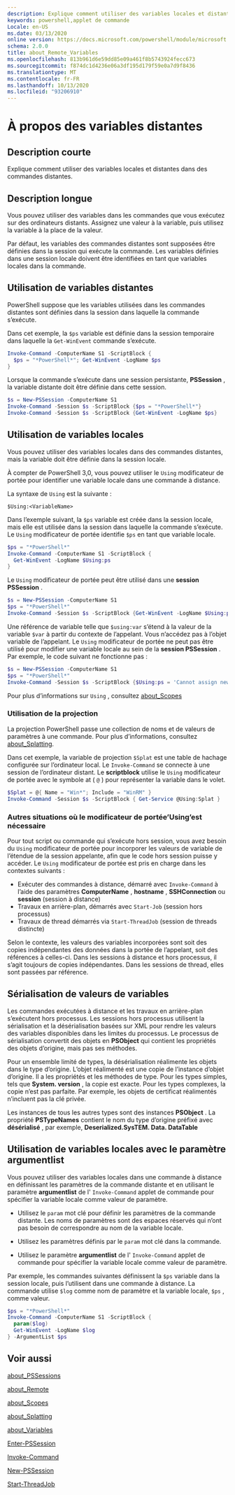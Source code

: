```yaml
---
description: Explique comment utiliser des variables locales et distantes dans des commandes distantes.
keywords: powershell,applet de commande
Locale: en-US
ms.date: 03/13/2020
online version: https://docs.microsoft.com/powershell/module/microsoft.powershell.core/about/about_remote_variables?view=powershell-6&WT.mc_id=ps-gethelp
schema: 2.0.0
title: about_Remote_Variables
ms.openlocfilehash: 813b961d6e59dd85e09a461f8b5743924fecc673
ms.sourcegitcommit: f874dc1d4236e06a3df195d179f59e0a7d9f8436
ms.translationtype: MT
ms.contentlocale: fr-FR
ms.lasthandoff: 10/13/2020
ms.locfileid: "93206910"
---
```

# <a name="about-remote-variables"></a>À propos des variables distantes

## <a name="short-description"></a>Description courte

Explique comment utiliser des variables locales et distantes dans des commandes distantes.

## <a name="long-description"></a>Description longue

Vous pouvez utiliser des variables dans les commandes que vous exécutez sur des ordinateurs distants. Assignez une valeur à la variable, puis utilisez la variable à la place de la valeur.

Par défaut, les variables des commandes distantes sont supposées être définies dans la session qui exécute la commande. Les variables définies dans une session locale doivent être identifiées en tant que variables locales dans la commande.

## <a name="using-remote-variables"></a>Utilisation de variables distantes

PowerShell suppose que les variables utilisées dans les commandes distantes sont définies dans la session dans laquelle la commande s’exécute.

Dans cet exemple, la `$ps` variable est définie dans la session temporaire dans laquelle la `Get-WinEvent` commande s’exécute.

```powershell
Invoke-Command -ComputerName S1 -ScriptBlock {
  $ps = "*PowerShell*"; Get-WinEvent -LogName $ps
}
```

Lorsque la commande s’exécute dans une session persistante, **PSSession** , la variable distante doit être définie dans cette session.

```powershell
$s = New-PSSession -ComputerName S1
Invoke-Command -Session $s -ScriptBlock {$ps = "*PowerShell*"}
Invoke-Command -Session $s -ScriptBlock {Get-WinEvent -LogName $ps}
```

## <a name="using-local-variables"></a>Utilisation de variables locales

Vous pouvez utiliser des variables locales dans des commandes distantes, mais la variable doit être définie dans la session locale.

À compter de PowerShell 3,0, vous pouvez utiliser le `Using` modificateur de portée pour identifier une variable locale dans une commande à distance.

La syntaxe de `Using` est la suivante :

```
$Using:<VariableName>
```

Dans l’exemple suivant, la `$ps` variable est créée dans la session locale, mais elle est utilisée dans la session dans laquelle la commande s’exécute. Le `Using` modificateur de portée identifie `$ps` en tant que variable locale.

```powershell
$ps = "*PowerShell*"
Invoke-Command -ComputerName S1 -ScriptBlock {
  Get-WinEvent -LogName $Using:ps
}
```

Le `Using` modificateur de portée peut être utilisé dans une **session PSSession** .

```powershell
$s = New-PSSession -ComputerName S1
$ps = "*PowerShell*"
Invoke-Command -Session $s -ScriptBlock {Get-WinEvent -LogName $Using:ps}
```

Une référence de variable telle que `$using:var` s’étend à la valeur de la variable `$var` à partir du contexte de l’appelant. Vous n’accédez pas à l’objet variable de l’appelant.
Le `Using` modificateur de portée ne peut pas être utilisé pour modifier une variable locale au sein de la **session PSSession** . Par exemple, le code suivant ne fonctionne pas :

```powershell
$s = New-PSSession -ComputerName S1
$ps = "*PowerShell*"
Invoke-Command -Session $s -ScriptBlock {$Using:ps = 'Cannot assign new value'}
```

Pour plus d’informations sur `Using` , consultez [about_Scopes](./about_Scopes.md)

### <a name="using-splatting"></a>Utilisation de la projection

La projection PowerShell passe une collection de noms et de valeurs de paramètres à une commande. Pour plus d’informations, consultez [about_Splatting](about_Splatting.md).

Dans cet exemple, la variable de projection `$Splat` est une table de hachage configurée sur l’ordinateur local. Le `Invoke-Command` se connecte à une session de l’ordinateur distant. Le **scriptblock** utilise le `Using` modificateur de portée avec le symbole at ( `@` ) pour représenter la variable dans le volet.

```powershell
$Splat = @{ Name = "Win*"; Include = "WinRM" }
Invoke-Command -Session $s -ScriptBlock { Get-Service @Using:Splat }
```

### <a name="other-situations-where-the-using-scope-modifier-is-needed"></a>Autres situations où le modificateur de portée’Using’est nécessaire

Pour tout script ou commande qui s’exécute hors session, vous avez besoin du `Using` modificateur de portée pour incorporer les valeurs de variable de l’étendue de la session appelante, afin que le code hors session puisse y accéder. Le `Using` modificateur de portée est pris en charge dans les contextes suivants :

- Exécuter des commandes à distance, démarré avec `Invoke-Command` à l’aide des paramètres **ComputerName** , **hostname** , **SSHConnection** ou **session** (session à distance)
- Travaux en arrière-plan, démarrés avec `Start-Job` (session hors processus)
- Travaux de thread démarrés via `Start-ThreadJob` (session de threads distincte)

Selon le contexte, les valeurs des variables incorporées sont soit des copies indépendantes des données dans la portée de l’appelant, soit des références à celles-ci. Dans les sessions à distance et hors processus, il s’agit toujours de copies indépendantes. Dans les sessions de thread, elles sont passées par référence.

## <a name="serialization-of-variable-values"></a>Sérialisation de valeurs de variables

Les commandes exécutées à distance et les travaux en arrière-plan s’exécutent hors processus.
Les sessions hors processus utilisent la sérialisation et la désérialisation basées sur XML pour rendre les valeurs des variables disponibles dans les limites du processus. Le processus de sérialisation convertit des objets en **PSObject** qui contient les propriétés des objets d’origine, mais pas ses méthodes.

Pour un ensemble limité de types, la désérialisation réalimente les objets dans le type d’origine. L’objet réalimenté est une copie de l’instance d’objet d’origine.
Il a les propriétés et les méthodes de type. Pour les types simples, tels que **System. version** , la copie est exacte. Pour les types complexes, la copie n’est pas parfaite. Par exemple, les objets de certificat réalimentés n’incluent pas la clé privée.

Les instances de tous les autres types sont des instances **PSObject** . La propriété **PSTypeNames** contient le nom du type d’origine préfixé avec **désérialisé** , par exemple, **Deserialized.SysTEM. Data. DataTable**

## <a name="using-local-variables-with-argumentlist-parameter"></a>Utilisation de variables locales avec le paramètre **argumentlist**

Vous pouvez utiliser des variables locales dans une commande à distance en définissant les paramètres de la commande distante et en utilisant le paramètre **argumentlist** de l' `Invoke-Command` applet de commande pour spécifier la variable locale comme valeur de paramètre.

- Utilisez le `param` mot clé pour définir les paramètres de la commande distante. Les noms de paramètres sont des espaces réservés qui n’ont pas besoin de correspondre au nom de la variable locale.

- Utilisez les paramètres définis par le `param` mot clé dans la commande.

- Utilisez le paramètre **argumentlist** de l' `Invoke-Command` applet de commande pour spécifier la variable locale comme valeur de paramètre.

Par exemple, les commandes suivantes définissent la `$ps` variable dans la session locale, puis l’utilisent dans une commande à distance. La commande utilise `$log` comme nom de paramètre et la variable locale, `$ps` , comme valeur.

```powershell
$ps = "*PowerShell*"
Invoke-Command -ComputerName S1 -ScriptBlock {
  param($log)
  Get-WinEvent -LogName $log
} -ArgumentList $ps
```

## <a name="see-also"></a>Voir aussi

[about_PSSessions](about_PSSessions.md)

[about_Remote](about_Remote.md)

[about_Scopes](about_Scopes.md)

[about_Splatting](about_Splatting.md)

[about_Variables](about_Variables.md)

[Enter-PSSession](xref:Microsoft.PowerShell.Core.Enter-PSSession)

[Invoke-Command](xref:Microsoft.PowerShell.Core.Invoke-Command)

[New-PSSession](xref:Microsoft.PowerShell.Core.New-PSSession)

[Start-ThreadJob](xref:ThreadJob.Start-ThreadJob)
